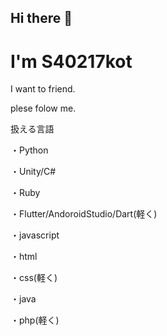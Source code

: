 ## Hi there 👋

# I'm S40217kot

I want to friend.

plese folow me.

扱える言語

・Python

・Unity/C#

・Ruby

・Flutter/AndoroidStudio/Dart(軽く)

・javascript

・html

・css(軽く)

・java

・php(軽く)
